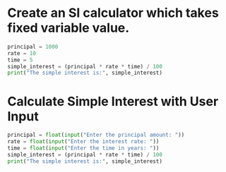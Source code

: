 # Create an SI calculator which takes fixed variable value.
```python
principal = 1000
rate = 10
time = 5
simple_interest = (principal * rate * time) / 100
print("The simple interest is:", simple_interest)
```
# Calculate Simple Interest with User Input
```python
principal = float(input("Enter the principal amount: "))
rate = float(input("Enter the interest rate: "))
time = float(input("Enter the time in years: "))
simple_interest = (principal * rate * time) / 100
print("The simple interest is:", simple_interest)
```
